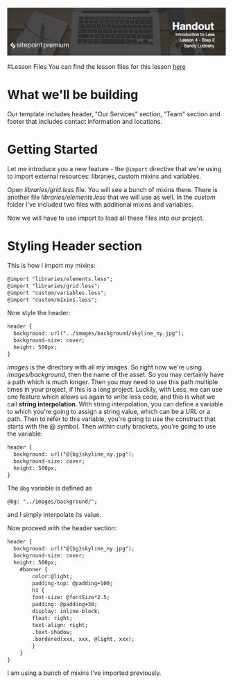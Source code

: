 ![](Introduction_to_Less/headers/4-2.jpg)

#Lesson Files
You can find the lesson files for this lesson [here](https://github.com/learnable-content/introduction-to-less/tree/lesson1.1/intro%20to%20less%20-%20code%20samples/lesson3.2)

# What we'll be building

Our template includes header, "Our Services" section, "Team" section and footer that includes contact information and locations.

# Getting Started

Let me introduce you a new feature - the `@import` directive that we're using to import external resources: libraries, custom mixins and variables.

Open *libraries/grid.less* file. You will see a bunch of mixins there. There is another file *libraries/elements.less* that we will use as well. In the *custom* folder I've included two files with additional mixins and variables.

Now we will have to use import to load all these files into our project.

# Styling Header section

This is how I import my mixins:

```less
@import "libraries/elements.less";
@import "libraries/grid.less";
@import "custom/variables.less";
@import "custom/mixins.less";
```

Now style the header:

```less
header {
  background: url("../images/background/skyline_ny.jpg");
  background-size: cover;
  height: 500px;
}
```

*images* is the directory with all my images. So right now we're using *images/background*, then the name of the asset. So you may certainly have a path which is much longer. Then you may need to use this path multiple times in your project, if this is a long project. Luckily, with Less, we can use one feature which allows us again to write less code, and this is what we call **string interpolation**. With string interpolation, you can define a variable to which you're going to assign a string value, which can be a URL or a path. Then to refer to this variable, you're going to use the construct that starts with the @ symbol. Then within curly brackets, you're going to use the variable:

```less
header {
  background: url("@{bg}skyline_ny.jpg");
  background-size: cover;
  height: 500px;
}
```

The `@bg` variable is defined as

```less
@bg: "../images/background/";
```

and I simply interpolate its value.

Now proceed with the header section:

```less
header {
  background: url("@{bg}skyline_ny.jpg");
  background-size: cover;
  height: 500px;
	#banner {
		color:@light;
		padding-top: @padding+100;
		h1 {
	  	font-size: @fontSize*2.5;
	  	padding: @padding+30;
	  	display: inline-block;
	  	float: right;
	  	text-align: right;
	  	.text-shadow;
	  	.bordered(xxx, xxx, @light, xxx);
		}
	}  
}
```

I am using a bunch of mixins I've imported previously.
